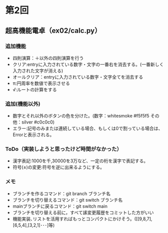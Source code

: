 # 第2回
## 超高機能電卓（ex02/calc.py）
### 追加機能
- 四則演算：＋以外の四則演算を行う
- クリア:entryに入力されている数字・文字の一番右を消去する。(一番新しく入力された文字が消える)
- オールクリア：entryに入力されている数字・文字全てを消去する
- π:円周率を数値で表示させる
- √:ルートの計算をする

### 追加(機能以外)
- 数字とそれ以外のボタンの色を分けた。(数字：whitesmoke #f5f5f5 その他：silver #c0c0c0)
- エラー:記号のみまたは連続している場合、もしくは0で割っている場合は、Errorと表示される。

### ToDo（実装しようと思ったけど時間がなかった）
- 漢字表記:1000を千,30000を3万など、一定の桁を漢字で表記する。
- 符号(±)の変更:符号を逆に出来るようにする。

### メモ
- ブランチを作るコマンド：git branch ブランチ名
- ブランチを切り替えるコマンド：git switch ブランチ名
- mainブランチに戻るコマンド：git switch main
- ブランチを切り替える前に，すべて䛾変更履歴をコミットした方がいい
- 機能実装､リストを活用すればもっとコンパクトにかけそう。([[9,8,7],[6,5,4],[3,2,1]･･･]等)